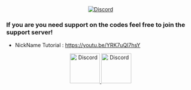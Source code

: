 <div align="center">
  <a href="https://dsc.bio/recon">
    <img src="https://i.imgur.com/MHwujoB.png" alt="Discord"/>
  </a>
</div>

### If you are you need support on the codes feel free to join the support server!
+ NickName Tutorial : https://youtu.be/YRK7uQl7hsY

<div align="center">
  <a href="https://discord.gg/xCCpfth">
    <img src="https://user-images.githubusercontent.com/59381835/92191514-d649ad80-ee18-11ea-9bc4-e95c7a122a99.png" alt="Discord" width="80"/>
  <a href = "https://www.youtube.com/channel/UCC-5dJ0BPTRSMaoDxntduHg">
    <img src="https://user-images.githubusercontent.com/59381835/92191346-676c5480-ee18-11ea-8240-e416eb1a5b5d.png" alt="Discord" width="80"/>
  </a>
</div>

